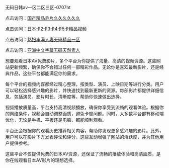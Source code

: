 无码日韩av一区二区三区-0707ht


点击访问：<a href="https://bered.pages.dev/">国产精品毛片久久久久久久</a>

点击访问：<a href="https://gda-c7m.pages.dev/">日本卡2卡3卡4卡5卡精品视频</a>

点击访问：<a href="https://tfda.pages.dev/">熟妇丰满人妻无码精品一区</a>

点击访问：<a href="https://bsdf-5f5.pages.dev/">亚洲中文字幕无码天然素人</a>

想要观看日本AV免费影片，多个平台为你提供了海量、高清的视频资源。这些网站更新频繁，确保你不会错过任何一部精彩作品。无论你是喜欢最新影片，还是经典作品，这些平台都能满足你的需求。

每个平台的视频内容都经过精心整理，按类型、演员、上映日期等进行分类。用户可以轻松选择感兴趣的影片，并快速找到最新更新的资源。每部影片都提供详细信息，包括演员、影片时长、清晰度等，帮助你快速做出选择。

视频播放质量高，平台支持高清视频播放，确保你享受到流畅的观看体验。根据你的网络条件，视频会自动调整画质，避免卡顿问题。同时，大多数平台都有移动端优化，无论是手机、平板还是电脑，都能顺利观看。

平台还会根据你的观看历史推荐相关内容，帮助你发现更多感兴趣的影片。此外，用户可以在影片下方发表评论和评分，这些互动增强了网站的活跃度，并为其他用户提供参考。

这些平台不仅提供免费的日本AV资源，还保证了流畅的播放体验和高清画质，是你在线观看日本AV影片的理想选择。

<span style="display:none;">[Canonical link](）</span>
